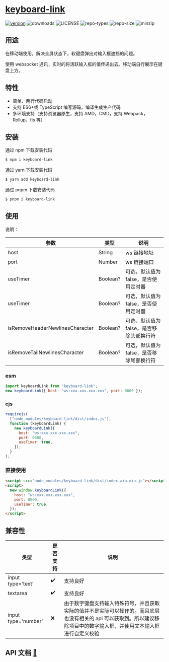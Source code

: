 # [keyboard-link](https://github.com/zhaitianye/keyboard-link)

[![version](https://img.shields.io/npm/v/keyboard-link.svg)](https://www.npmjs.com/package/keyboard-link) ![downloads](https://img.shields.io/npm/dm/keyboard-link.svg) ![LICENSE](https://img.shields.io/npm/l/keyboard-link.svg) ![repo-types](https://img.shields.io/npm/types/keyboard-link.svg) ![repo-size](https://img.shields.io/github/repo-size/zhaitianye/keyboard-link) ![minzip](https://img.shields.io/bundlephobia/minzip/keyboard-link)

## 用途

在移动端使用，解决全屏状态下，软键盘弹出对输入框遮挡的问题。

使用 websocket 通讯，实时的将活跃输入框的值传递出去。移动端自行展示在键盘上方。

## 特性

- 简单、两行代码启动
- 支持 ES6+或 TypeScript 编写源码，编译生成生产代码
- 多环境支持（支持浏览器原生，支持 AMD，CMD，支持 Webpack，Rollup，fis 等）

## 安装

通过 npm 下载安装代码

```bash
$ npm i keyboard-link
```

通过 yarn 下载安装代码

```bash
$ yarn add keyboard-link
```

通过 pnpm 下载安装代码

```bash
$ pnpm i keyboard-link
```

## 使用

说明：

| 参数                            | 类型     | 说明                                     |
| ------------------------------- | -------- | ---------------------------------------- |
| host                            | String   | ws 链接地址                              |
| port                            | Number   | ws 链接端口                              |
| useTimer                        | Boolean? | 可选，默认值为 false，是否使用定时器     |
| useTimer                        | Boolean? | 可选，默认值为 false，是否使用定时器     |
| isRemoveHeaderNewlinesCharacter | Boolean? | 可选，默认值为 false，是否移除头部换行符 |
| isRemoveTailNewlinesCharacter   | Boolean? | 可选，默认值为 false，是否移除尾部换行符 |

### esm

```js
import keyboardLink from "keyboard-link";
new keyboardLink({ host: "ws:xxx.xxx.xxx.xxx", port: 0000 });
```

### cjs

```js
requirejs(
  ["node_modules/keyboard-link/dist/index.js"],
  function (keyboardLink) {
    new keyboardLink({
      host: "ws:xxx.xxx.xxx.xxx",
      port: 0000,
      useTimer: true,
    });
  }
);
```

### 直接使用

```html
<script src="node_modules/keyboard-link/dist/index.aio.min.js"></script>
<script>
  new window.keyboardLink({
    host: "ws:xxx.xxx.xxx.xxx",
    port: 0000,
    useTimer: true,
  });
</script>
```

## 兼容性

| 类型                | 是否支持           | 说明                                                                                                                                                                    |
| ------------------- | ------------------ | ----------------------------------------------------------------------------------------------------------------------------------------------------------------------- |
| input type='text'   | :heavy_check_mark: | 支持良好                                                                                                                                                                |
| textarea            | :heavy_check_mark: | 支持良好                                                                                                                                                                |
| input type='number' | :x:                | 由于数字键盘支持输入特殊符号，并且获取实际的值并不是实际可以操作的。而且底层也没有相关的 api 可以获取到。所以建议移除项目中的数字输入框，并使用文本输入框进行自定义校验 |

## API 文档 [:page_facing_up:](https://zhaitianye.github.io/keyboard-link/)
